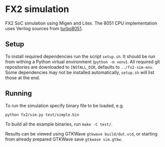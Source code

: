 # FX2 simulation

FX2 SoC simulation using Migen and Litex.
The 8051 CPU implementation uses Verilog sources from [turbo8051](https://github.com/freecores/turbo8051).

## Setup

To install required dependencies run the script `setup.sh`.
It should be run from withing a Python virtual environment (`python -m venv`).
All required git repositories are downloaded to `INSTALL_DIR`, defaults to `../fx2-sim-env`.
Some dependencies may not be installed automatically, `setup.sh` will list those at the end.

## Running

To run the simulation specify binary file to be loaded, e.g.

```
python fx2/sim.py test/simple.bin
```

To build all the example binaries, run `make -C test/`.

Results can be viewed using GTKWave `gtkwave build/dut.vcd`,
or starting from already prepared GTKWave save `gtkwave sim.gtkw`.
